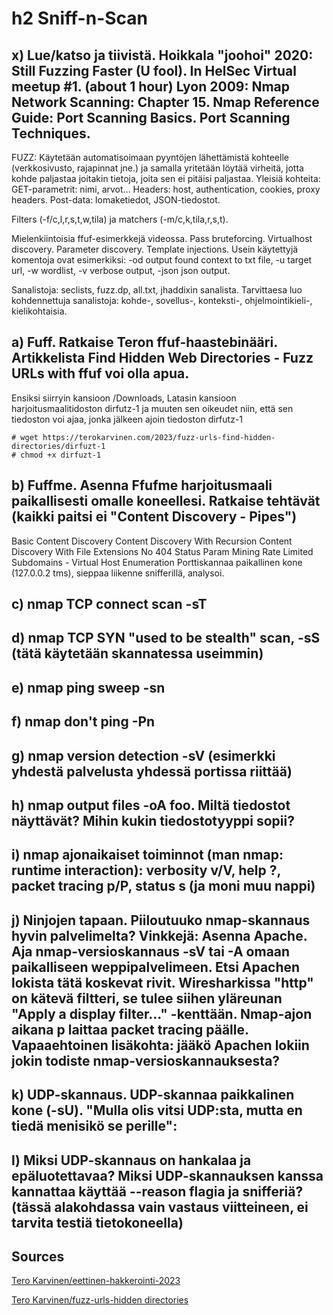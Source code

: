 # h2 Sniff-n-Scan
## x) Lue/katso ja tiivistä. Hoikkala "joohoi" 2020: Still Fuzzing Faster (U fool). In HelSec Virtual meetup #1. (about 1 hour) Lyon 2009: Nmap Network Scanning: Chapter 15. Nmap Reference Guide: Port Scanning Basics. Port Scanning Techniques.

FUZZ:
Käytetään automatisoimaan pyyntöjen lähettämistä kohteelle (verkkosivusto, rajapinnat jne.) ja samalla yritetään löytää virheitä, jotta kohde paljastaa joitakin tietoja, joita sen ei pitäisi paljastaa.
Yleisiä kohteita: GET-parametrit: nimi, arvot... Headers: host, authentication, cookies, proxy headers. Post-data: lomaketiedot, JSON-tiedostot.

Filters (-f/c,l,r,s,t,w,tila) ja matchers (-m/c,k,tila,r,s,t).

Mielenkiintoisia ffuf-esimerkkejä videossa. Pass bruteforcing. Virtualhost discovery. Parameter discovery. Template injections. Usein käytettyjä komentoja ovat esimerkiksi: -od output found context to txt file, -u target url, -w wordlist, -v verbose output, -json json output.

Sanalistoja: seclists, fuzz.dp, all.txt, jhaddixin sanalista. Tarvittaesa luo kohdennettuja sanalistoja: kohde-, sovellus-, konteksti-, ohjelmointikieli-, kielikohtaisia.

## a) Fuff. Ratkaise Teron ffuf-haastebinääri. Artikkelista Find Hidden Web Directories - Fuzz URLs with ffuf voi olla apua.
Ensiksi siirryin kansioon /Downloads, Latasin kansioon harjoitusmaalitidoston dirfutz-1 ja muuten sen oikeudet niin, että sen tiedoston voi ajaa, jonka jälkeen ajoin tiedoston dirfutz-1

    # wget https://terokarvinen.com/2023/fuzz-urls-find-hidden-directories/dirfuzt-1
    # chmod +x dirfuzt-1
    


## b) Fuffme. Asenna Ffufme harjoitusmaali paikallisesti omalle koneellesi. Ratkaise tehtävät (kaikki paitsi ei "Content Discovery - Pipes")
Basic Content Discovery
Content Discovery With Recursion
Content Discovery With File Extensions
No 404 Status
Param Mining
Rate Limited
Subdomains - Virtual Host Enumeration
Porttiskannaa paikallinen kone (127.0.0.2 tms), sieppaa liikenne snifferillä, analysoi.
## c) nmap TCP connect scan -sT
## d) nmap TCP SYN "used to be stealth" scan, -sS (tätä käytetään skannatessa useimmin)
## e) nmap ping sweep -sn
## f) nmap don't ping -Pn
## g) nmap version detection -sV (esimerkki yhdestä palvelusta yhdessä portissa riittää)
## h) nmap output files -oA foo. Miltä tiedostot näyttävät? Mihin kukin tiedostotyyppi sopii?
## i) nmap ajonaikaiset toiminnot (man nmap: runtime interaction): verbosity v/V, help ?, packet tracing p/P, status s (ja moni muu nappi)
## j) Ninjojen tapaan. Piiloutuuko nmap-skannaus hyvin palvelimelta? Vinkkejä: Asenna Apache. Aja nmap-versioskannaus -sV tai -A omaan paikalliseen weppipalvelimeen. Etsi Apachen lokista tätä koskevat rivit. Wiresharkissa "http" on kätevä filtteri, se tulee siihen yläreunan "Apply a display filter..." -kenttään. Nmap-ajon aikana p laittaa packet tracing päälle. Vapaaehtoinen lisäkohta: jääkö Apachen lokiin jokin todiste nmap-versioskannauksesta?
## k) UDP-skannaus. UDP-skannaa paikkalinen kone (-sU). "Mulla olis vitsi UDP:sta, mutta en tiedä menisikö se perille":
## l) Miksi UDP-skannaus on hankalaa ja epäluotettavaa? Miksi UDP-skannauksen kanssa kannattaa käyttää --reason flagia ja snifferiä? (tässä alakohdassa vain vastaus viitteineen, ei tarvita testiä tietokoneella)

## Sources
[Tero Karvinen/eettinen-hakkerointi-2023](https://terokarvinen.com/2023/eettinen-hakkerointi-2023/)

[Tero Karvinen/fuzz-urls-hidden directories](https://terokarvinen.com/2023/fuzz-urls-find-hidden-directories/?fromSearch=ffuf#your-turn---challenge)
